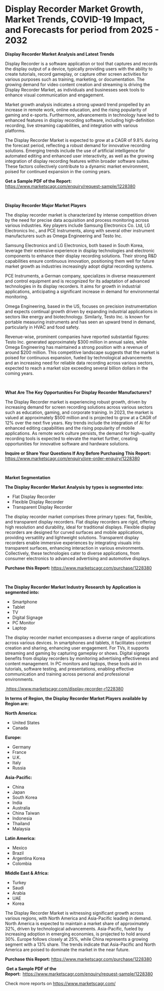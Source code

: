 <p><h1>Display Recorder Market Growth, Market Trends, COVID-19 Impact, and Forecasts for period from 2025 - 2032</h1></p><p><strong>Display Recorder Market Analysis and Latest Trends</strong></p>
<p><p>Display Recorder is a software application or tool that captures and records the display output of a device, typically providing users with the ability to create tutorials, record gameplay, or capture other screen activities for various purposes such as training, marketing, or documentation. The growing demand for video content creation and streaming is driving the Display Recorder Market, as individuals and businesses seek tools to enhance visual communication and engagement.</p><p>Market growth analysis indicates a strong upward trend propelled by an increase in remote work, online education, and the rising popularity of gaming and e-sports. Furthermore, advancements in technology have led to enhanced features in display recording software, including high-definition recording, live streaming capabilities, and integration with various platforms.</p><p>The Display Recorder Market is expected to grow at a CAGR of 9.8% during the forecast period, reflecting a robust demand for innovative recording solutions. Emerging trends include the use of artificial intelligence for automated editing and enhanced user interactivity, as well as the growing integration of display recording features within broader software suites. These factors collectively contribute to a dynamic market environment, poised for continued expansion in the coming years.</p></p>
<p><strong>Get a Sample PDF of the Report:&nbsp;</strong> <a href="https://www.marketscagr.com/enquiry/request-sample/1228380?utm_campaign=2487&utm_medium=2&utm_source=Github&utm_content=ia&utm_term=18022025&utm_id=display-recorder">https://www.marketscagr.com/enquiry/request-sample/1228380</a></p>
<p>&nbsp;</p>
<p><strong>Display Recorder Major Market Players</strong></p>
<p><p>The display recorder market is characterized by intense competition driven by the need for precise data acquisition and process monitoring across various industries. Key players include Samsung Electronics Co. Ltd, LG Electronics Inc., and PCE Instruments, along with several other instrument manufacturers such as Omega Engineering and Testo Inc.</p><p>Samsung Electronics and LG Electronics, both based in South Korea, leverage their extensive experience in display technologies and electronic components to enhance their display recording solutions. Their strong R&D capabilities ensure continuous innovation, positioning them well for future market growth as industries increasingly adopt digital recording systems.</p><p>PCE Instruments, a German company, specializes in diverse measurement and control equipment and is recognized for its adaptation of advanced technologies in its display recorders. It aims for growth in industrial applications, anticipating a significant increase in demand for environmental monitoring.</p><p>Omega Engineering, based in the US, focuses on precision instrumentation and expects continual growth driven by expanding industrial applications in sectors like energy and biotechnology. Similarly, Testo Inc. is known for portable measuring instruments and has seen an upward trend in demand, particularly in HVAC and food safety.</p><p>Revenue-wise, prominent companies have reported substantial figures: Testo Inc. generated approximately $300 million in annual sales, while Omega Engineering has maintained a strong position with a revenue of around $200 million. This competitive landscape suggests that the market is poised for continuous expansion, fueled by technological advancements and an increasing need for reliable data recording across various sectors, expected to reach a market size exceeding several billion dollars in the coming years.</p></p>
<p>&nbsp;</p>
<p><strong>What Are The Key Opportunities For Display Recorder Manufacturers?</strong></p>
<p><p>The Display Recorder market is experiencing robust growth, driven by increasing demand for screen recording solutions across various sectors such as education, gaming, and corporate training. In 2023, the market is valued at approximately $500 million and is projected to grow at a CAGR of 12% over the next five years. Key trends include the integration of AI for enhanced editing capabilities and the rising popularity of mobile applications. As remote work culture persists, the demand for high-quality recording tools is expected to elevate the market further, creating opportunities for innovative software and hardware solutions.</p></p>
<p><strong>Inquire or Share Your Questions If Any Before Purchasing This Report:</strong> <a href="https://www.marketscagr.com/enquiry/pre-order-enquiry/1228380?utm_campaign=2487&utm_medium=2&utm_source=Github&utm_content=ia&utm_term=18022025&utm_id=display-recorder">https://www.marketscagr.com/enquiry/pre-order-enquiry/1228380</a></p>
<p>&nbsp;</p>
<p><strong>Market Segmentation</strong></p>
<p><strong>The Display Recorder Market Analysis by types is segmented into:</strong></p>
<p><ul><li>Flat Display Recorder</li><li>Flexible Display Recorder</li><li>Transparent Display Recorder</li></ul></p>
<p><p>The display recorder market comprises three primary types: flat, flexible, and transparent display recorders. Flat display recorders are rigid, offering high resolution and durability, ideal for traditional displays. Flexible display recorders are designed for curved surfaces and mobile applications, providing versatility and lightweight solutions. Transparent display recorders enable immersive experiences by integrating visuals into transparent surfaces, enhancing interaction in various environments. Collectively, these technologies cater to diverse applications, from consumer electronics to advanced advertising and automotive displays.</p></p>
<p><strong>Purchase this Report:&nbsp;</strong><a href="https://www.marketscagr.com/purchase/1228380?utm_campaign=2487&utm_medium=2&utm_source=Github&utm_content=ia&utm_term=18022025&utm_id=display-recorder">https://www.marketscagr.com/purchase/1228380</a></p>
<p>&nbsp;</p>
<p><strong>The Display Recorder Market Industry Research by Application is segmented into:</strong></p>
<p><ul><li>Smartphone</li><li>Tablet</li><li>TV</li><li>Digital Signage</li><li>PC Monitor</li><li>Laptop</li></ul></p>
<p><p>The display recorder market encompasses a diverse range of applications across various devices. In smartphones and tablets, it facilitates content creation and sharing, enhancing user engagement. For TVs, it supports streaming and gaming by capturing gameplay or shows. Digital signage benefits from display recorders by monitoring advertising effectiveness and content management. In PC monitors and laptops, these tools aid in tutorials, software testing, and presentations, enabling effective communication and training across personal and professional environments.</p></p>
<p><a href="https://www.marketscagr.com/display-recorder-r1228380?utm_campaign=2487&utm_medium=2&utm_source=Github&utm_content=ia&utm_term=18022025&utm_id=display-recorder">&nbsp;https://www.marketscagr.com/display-recorder-r1228380</a></p>
<p><strong>In terms of Region, the Display Recorder Market Players available by Region are:</strong></p>
<p>
    <p> <strong> North America: </strong>
        <ul>
            <li>United States</li>
            <li>Canada</li>
        </ul>
        </p> 
    <p> <strong> Europe: </strong>
        <ul>
            <li>Germany</li>
            <li>France</li>
            <li>U.K.</li>
            <li>Italy</li>
            <li>Russia</li>
        </ul>
        </p> 
    <p> <strong> Asia-Pacific: </strong>
        <ul>
            <li>China</li>
            <li>Japan</li>
            <li>South Korea</li>
            <li>India</li>
            <li>Australia</li>
            <li>China Taiwan</li>
            <li>Indonesia</li>
            <li>Thailand</li>
            <li>Malaysia</li>
        </ul>
        </p> 
    <p> <strong> Latin America: </strong>
        <ul>
            <li>Mexico</li>
            <li>Brazil</li>
            <li>Argentina Korea</li>
            <li>Colombia</li>
        </ul>
        </p> 
    <p> <strong> Middle East & Africa: </strong>
        <ul>
            <li>Turkey</li>
            <li>Saudi</li>
            <li>Arabia</li>
            <li>UAE</li>
            <li>Korea</li>
        </ul>
    </p>
    </p>
<p><p>The Display Recorder Market is witnessing significant growth across various regions, with North America and Asia-Pacific leading in demand. North America is expected to maintain a market share of approximately 32%, driven by technological advancements. Asia-Pacific, fueled by increasing adoption in emerging economies, is projected to hold around 30%. Europe follows closely at 25%, while China represents a growing segment with a 13% share. The trends indicate that Asia-Pacific and North America are poised to dominate the market in the near future.</p></p>
<p><strong>Purchase this Report: </strong><a href="https://www.marketscagr.com/purchase/1228380?utm_campaign=2487&utm_medium=2&utm_source=Github&utm_content=ia&utm_term=18022025&utm_id=display-recorder">https://www.marketscagr.com/purchase/1228380</a></p>
<p>&nbsp;<strong>Get a Sample PDF of the Report:&nbsp;&nbsp;</strong><a href="https://www.marketscagr.com/enquiry/request-sample/1228380?utm_campaign=2487&utm_medium=2&utm_source=Github&utm_content=ia&utm_term=18022025&utm_id=display-recorder">https://www.marketscagr.com/enquiry/request-sample/1228380</a></p>
<p><strong></strong></p>
<p>Check more reports on <a href="https://www.marketscagr.com/?utm_campaign=2487&utm_medium=2&utm_source=Github&utm_content=ia&utm_term=18022025&utm_id=display-recorder">https://www.marketscagr.com/</a></p>